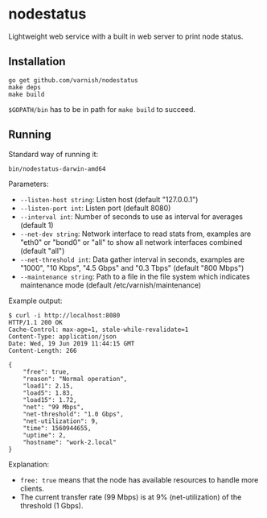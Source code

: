 # nodestatus

Lightweight web service with a built in web server to print node status.

## Installation

```
go get github.com/varnish/nodestatus
make deps
make build
```

``$GOPATH/bin`` has to be in path for ``make build`` to succeed.

## Running

Standard way of running it:

```
bin/nodestatus-darwin-amd64
```

Parameters:

* ``--listen-host string``: Listen host (default "127.0.0.1")
* ``--listen-port int``: Listen port (default 8080)
* ``--interval int``: Number of seconds to use as interval for averages (default 1)
* ``--net-dev string``: Network interface to read stats from, examples are "eth0" or "bond0" or "all" to show all network interfaces combined (default "all")
* ``--net-threshold int``: Data gather interval in seconds, examples are "1000", "10 Kbps", "4.5 Gbps" and "0.3 Tbps" (default "800 Mbps")
* ``--maintenance string``: Path to a file in the file system which indicates maintenance mode (default /etc/varnish/maintenance)

Example output:

```
$ curl -i http://localhost:8080
HTTP/1.1 200 OK
Cache-Control: max-age=1, stale-while-revalidate=1
Content-Type: application/json
Date: Wed, 19 Jun 2019 11:44:15 GMT
Content-Length: 266

{
    "free": true,
    "reason": "Normal operation",
    "load1": 2.15,
    "load5": 1.83,
    "load15": 1.72,
    "net": "99 Mbps",
    "net-threshold": "1.0 Gbps",
    "net-utilization": 9,
    "time": 1560944655,
    "uptime": 2,
    "hostname": "work-2.local"
}
```

Explanation:

* ``free: true`` means that the node has available resources to handle more clients.
* The current transfer rate (99 Mbps) is at 9% (net-utilization) of the threshold (1 Gbps).


